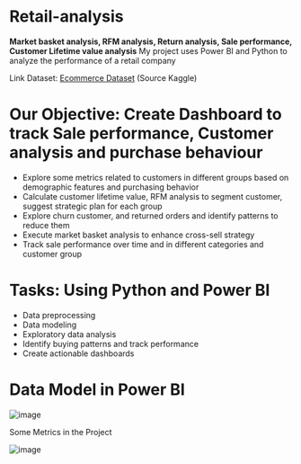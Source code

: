 # Retail-analysis
**Market basket analysis, RFM analysis, Return analysis, Sale performance, Customer Lifetime value analysis**
My project uses Power BI and Python to analyze the performance of a retail company

Link Dataset: [Ecommerce Dataset](https://www.kaggle.com/datasets/shriyashjagtap/e-commerce-customer-for-behavior-analysis) (Source Kaggle)

# Our Objective: Create Dashboard to track Sale performance, Customer analysis and purchase behaviour
- Explore some metrics related to customers in different groups based on demographic features and purchasing behavior
- Calculate customer lifetime value, RFM analysis to segment customer, suggest strategic plan for each group
- Explore churn customer, and returned orders and identify patterns to reduce them
- Execute market basket analysis to enhance cross-sell strategy
- Track sale performance over time and in different categories and customer group

# Tasks: Using Python and Power BI
- Data preprocessing
- Data modeling
- Exploratory data analysis
- Identify buying patterns and track performance
- Create actionable dashboards

# Data Model in Power BI
![image](https://github.com/baotram237/Retail-analysis/assets/82713550/65f87c3d-b2be-4fd6-8707-10ffe882e8c1)

Some Metrics in the Project

![image](https://github.com/baotram237/Retail-analysis/assets/82713550/9a65dad4-94fc-4732-8567-7e1ca08cbbc7)






